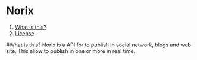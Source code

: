# Norix
<ol>
<li><a href="#what-is-this">What is this?</a></li>
<!-- <li><a href="#document">Document</a></li>
<li><a href="list-of-frentend">List of frontend for Norix</a></li>
<li><a>How to countribution to Norix</a></li>
<li><a href="report-fixes-or-bugs">Report fixes or bugs</a></li> -->
<li><a href="LICENSE">License</a></li>
</ol>
#What is this?
Norix is a API for to publish in social network, blogs and web site. This allow to publish in one or more in real time.
<!-- #Document
The document is in <a>www.norix.com/document</a>
#List of frontend for Norx -->
